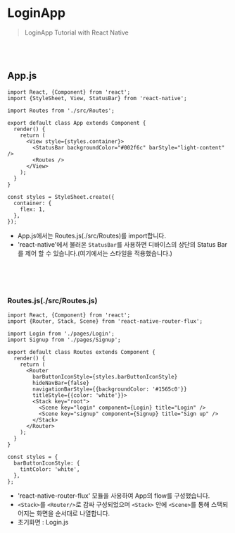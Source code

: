 # LoginApp

> LoginApp Tutorial with React Native

<br />
<br />

## App.js
```
import React, {Component} from 'react';
import {StyleSheet, View, StatusBar} from 'react-native';

import Routes from './src/Routes';

export default class App extends Component {
  render() {
    return (
      <View style={styles.container}>
        <StatusBar backgroundColor="#002f6c" barStyle="light-content" />
        <Routes />
      </View>
    );
  }
}

const styles = StyleSheet.create({
  container: {
    flex: 1,
  },
});

```

  - App.js에서는 Routes.js(./src/Routes)를 import합니다.
  - 'react-native'에서 불러온 `StatusBar`를 사용하면 디바이스의 상단의 Status Bar를 제어 할 수 있습니다.(여기에서는 스타일을 적용했습니다.)

<br />
<br />
<br />

### Routes.js(./src/Routes.js)
```
import React, {Component} from 'react';
import {Router, Stack, Scene} from 'react-native-router-flux';

import Login from './pages/Login';
import Signup from './pages/Signup';

export default class Routes extends Component {
  render() {
    return (
      <Router
        barButtonIconStyle={styles.barButtonIconStyle}
        hideNavBar={false}
        navigationBarStyle={{backgroundColor: '#1565c0'}}
        titleStyle={{color: 'white'}}>
        <Stack key="root">
          <Scene key="login" component={Login} title="Login" />
          <Scene key="signup" component={Signup} title="Sign up" />
        </Stack>
      </Router>
    );
  }
}

const styles = {
  barButtonIconStyle: {
    tintColor: 'white',
  },
};
``` 

  - 'react-native-router-flux' 모듈을 사용하여 App의 flow를 구성했습니다.
  - `<Stack>`를 `<Router/>`로 감싸 구성되었으며 `<Stack>` 안에 `<Scene>`를 통해 스택되어지는 화면을 순서대로 나열합니다.
  - 초기화면 : Login.js
  
<br />
<br />
<br />
